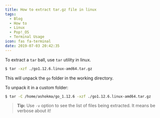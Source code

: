 ```yaml
---
title: How to extract tar.gz file in linux
tags:
  - Blog
  - How to
  - Linux
  - Pop!_OS
  - Terminal Usage
icon: fas fa-terminal
date: 2019-07-03 20:42:35
---
```


To extract a `tar` ball, use `tar` utility in linux.

```bash
$ tar -xzf ./go1.12.6.linux-amd64.tar.gz
```

This will unpack the `go` folder in the working directory.

To unpack it in a custom folder:

```bash
$ tar -C /home/ashokma/go_1.12.6 -xzf ./go1.12.6.linux-amd64.tar.gz
```

> **Tip:** Use `-v` option to see the list of files being extracted. It means be verbose about it!
